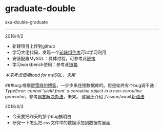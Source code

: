 # graduate-double
sxu-double-graduate

---
2018/4/2		

- 新建项目上传到github
- 学习大佬代码，发现一个[前端组件库](https://v4.bootcss.com/)可以学习利用
- 安装配置MySQL：具体过程，可参考此[链接](https://blog.csdn.net/hisense20112784/article/details/72909701)
- 学习workbench使用：参考此[链接](https://blog.csdn.net/z45689/article/details/54139396)

*本来考虑使用toad for mySQL，未果*

###bug:根据[廖雪峰的博客](https://www.liaoxuefeng.com/wiki/0014316089557264a6b348958f449949df42a6d3a2e542c000/001432338991719a4c5c42ef08e4f44ad0f293ad728a27b000#0)，一步步来连接数据库的。但是始终有个bug调不通：*TypeError: cannot 'yield from' a coroutine object in a non-coroutine generator*，参考[网友解决办法](https://www.liaoxuefeng.com/discuss/001409195742008d822b26cf3de46aea14f2b7378a1ba91000/0014611725866132bdd2a03a90a46e594eca722371a46b2000)，未果。
这里还介绍了async/await[新语法](https://www.liaoxuefeng.com/wiki/0014316089557264a6b348958f449949df42a6d3a2e542c000/00144661533005329786387b5684be385062a121e834ac7000)

2018/4/3

- 今天要把昨天的那个bug搞明白
- 研究一下怎么把.csv文件中的数据添加到数据库里面